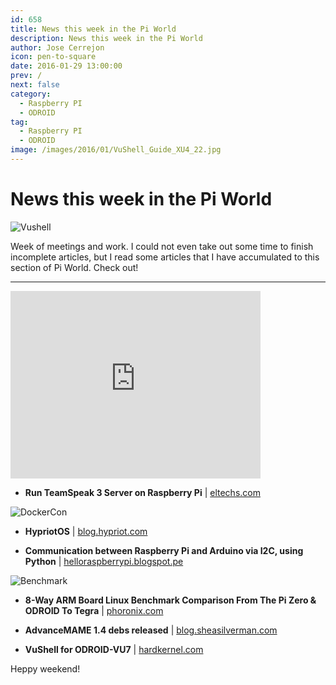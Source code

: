 ```yaml
---
id: 658
title: News this week in the Pi World
description: News this week in the Pi World
author: Jose Cerrejon
icon: pen-to-square
date: 2016-01-29 13:00:00
prev: /
next: false
category:
  - Raspberry PI
  - ODROID
tag:
  - Raspberry PI
  - ODROID
image: /images/2016/01/VuShell_Guide_XU4_22.jpg
---
```


# News this week in the Pi World

![Vushell](/images/2016/01/VuShell_Guide_XU4_22.jpg)

Week of meetings and work. I could not even take out some time to finish incomplete articles, but I read some articles that I have accumulated to this section of Pi World. Check out!

- - -
<iframe width="400" height="300" src="https://www.youtube.com/embed/ORSREnUUL5k?rel=0" frameborder="0" allowfullscreen></iframe>

* **Run TeamSpeak 3 Server on Raspberry Pi** | [eltechs.com](http://eltechs.com/run-teamspeak-3-server-on-raspberry-pi/)

![DockerCon](/images/2016/01/Dockercon.png)

* **HypriotOS** | [blog.hypriot.com](http://blog.hypriot.com/post/how-to-get-docker-working-on-your-favourite-arm-board-with-hypriotos/)

* **Communication between Raspberry Pi and Arduino via I2C, using Python** | [helloraspberrypi.blogspot.pe](http://helloraspberrypi.blogspot.pe/2014/12/communication-between-raspberry-pi-and.html?m=1)

![Benchmark](/images/2016/01/benchmarks.jpg)

* **8-Way ARM Board Linux Benchmark Comparison From The Pi Zero & ODROID To Tegra** | [phoronix.com](http://www.phoronix.com/scan.php?page=article&item=8way-arm-sbc&num=1)

* **AdvanceMAME 1.4 debs released** | [blog.sheasilverman.com](http://blog.sheasilverman.com/2016/01/friday-post-advancemame-1-4-debs/)

* **VuShell for ODROID-VU7** | [hardkernel.com](http://www.hardkernel.com/main/products/prdt_info.php?g_code=G145154558544)

Heppy weekend!